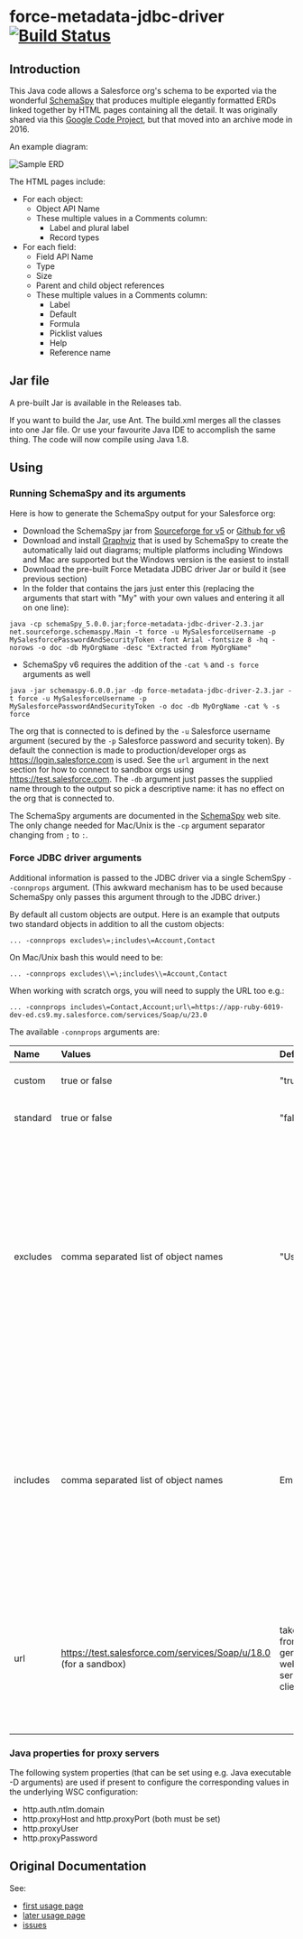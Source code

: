 # force-metadata-jdbc-driver [![Build Status](https://travis-ci.com/claimvantage/force-metadata-jdbc-driver.svg?branch=master)](https://travis-ci.com/claimvantage/force-metadata-jdbc-driver)

## Introduction

This Java code allows a Salesforce org's schema to be exported via the wonderful [SchemaSpy](http://schemaspy.sourceforge.net/) that produces multiple elegantly formatted ERDs linked together by HTML pages containing all the detail. It was originally shared via this [Google Code Project](https://code.google.com/archive/p/force-metadata-jdbc-driver/), but that moved into an archive mode in 2016.

An example diagram:

![Sample ERD](sample-erd.png)

The HTML pages include:
* For each object:
  * Object API Name
  * These multiple values in a Comments column:
    * Label and plural label
    * Record types
* For each field:
  * Field API Name
  * Type
  * Size
  * Parent and child object references
  * These multiple values in a Comments column:
    * Label
    * Default
    * Formula
    * Picklist values
    * Help
    * Reference name

## Jar file

A pre-built Jar is available in the Releases tab.

If you want to build the Jar, use Ant. The build.xml merges all the classes into one Jar file. Or use your favourite Java IDE to accomplish the same thing. The code will now compile using Java 1.8.

## Using

### Running SchemaSpy and its arguments

Here is how to generate the SchemaSpy output for your Salesforce org:

* Download the SchemaSpy jar from [Sourceforge for v5](http://schemaspy.sourceforge.net/) or [Github for v6](https://github.com/schemaspy/schemaspy/releases)
* Download and install [Graphviz](https://graphviz.gitlab.io/download/) that is used by SchemaSpy to create the automatically laid out diagrams; multiple platforms including Windows and Mac are supported but the Windows version is the easiest to install
* Download the pre-built Force Metadata JDBC driver Jar or build it (see previous section)
* In the folder that contains the jars just enter this (replacing the arguments that start with "My" with your own values and entering it all on one line):
```
java -cp schemaSpy_5.0.0.jar;force-metadata-jdbc-driver-2.3.jar net.sourceforge.schemaspy.Main -t force -u MySalesforceUsername -p MySalesforcePasswordAndSecurityToken -font Arial -fontsize 8 -hq -norows -o doc -db MyOrgName -desc "Extracted from MyOrgName"
```
* SchemaSpy v6 requires the addition of the `-cat %` and `-s force` arguments as well
```
java -jar schemaspy-6.0.0.jar -dp force-metadata-jdbc-driver-2.3.jar -t force -u MySalesforceUsername -p MySalesforcePasswordAndSecurityToken -o doc -db MyOrgName -cat % -s force
```

The org that is connected to is defined by the `-u` Salesforce username argument (secured by the `-p` Salesforce password and security token). By default the connection is made to production/developer orgs as https://login.salesforce.com is used. See the `url` argument in the next section for how to connect to sandbox orgs using https://test.salesforce.com. The `-db` argument just passes the supplied name through to the output so pick a descriptive name: it has no effect on the org that is connected to.

The SchemaSpy arguments are documented in the [SchemaSpy](http://schemaspy.sourceforge.net/) web site. The only change needed for Mac/Unix is the `-cp` argument separator changing from `;` to `:`.

### Force JDBC driver arguments

Additional information is passed to the JDBC driver via a single SchemSpy `--connprops` argument. (This awkward mechanism has to be used because SchemaSpy only passes this argument through to the JDBC driver.)

By default all custom objects are output. Here is an example that outputs two standard objects in addition to all the custom objects:
```
... -connprops excludes\=;includes\=Account,Contact
```
On Mac/Unix bash this would need to be:
```
... -connprops excludes\\=\;includes\\=Account,Contact
```
When working with scratch orgs, you will need to supply the URL too e.g.:
```
... -connprops includes\=Contact,Account;url\=https://app-ruby-6019-dev-ed.cs9.my.salesforce.com/services/Soap/u/23.0
```
The available `-connprops` arguments are:

| Name | Values | Default | Description
|:---- |:------ |:--------|:----------- |
| custom | true or false | "true" | consider custom objects
| standard | true or false | "false" | consider standard objects
| excludes | comma separated list of object names | "User" | custom or standard object names that are an exact match are excluded (takes priority over includes); if you include "User" the diagram will look like a plate of spaghetti as every object is related to it
| includes | comma separated list of object names | Empty | custom or standard object names that are an exact match are included (excludes takes priority over this) irrespective of the custom and standard flag settings\
| url | https://test.salesforce.com/services/Soap/u/18.0 (for a sandbox) | taken from the generated web service client jar | the URL (but note that the property name is in lower case) to use to get the metadata via the Partner Web Service API

### Java properties for proxy servers

The following system properties (that can be set using e.g. Java executable -D arguments) are used if present to configure the corresponding values in the underlying WSC configuration:

* http.auth.ntlm.domain
* http.proxyHost and http.proxyPort (both must be set)
* http.proxyUser
* http.proxyPassword

## Original Documentation

See:

* [first usage page](https://code.google.com/archive/p/force-metadata-jdbc-driver/wikis/Useage.wiki)
* [later usage page](https://code.google.com/archive/p/force-metadata-jdbc-driver/wikis/UsageForV2.wiki)
* [issues](https://code.google.com/archive/p/force-metadata-jdbc-driver/issues)
